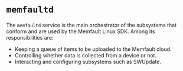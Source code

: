 # `memfaultd`

The `memfaultd` service is the main orchestrator of the subsystems that conform and are used by the
Memfault Linux SDK. Among its responsibilities are:

- Keeping a queue of items to be uploaded to the Memfault cloud.
- Controlling whether data is collected from a device or not.
- Interacting and configuring subsystems such as SWUpdate.
